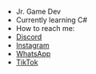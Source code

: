 - Jr. Game Dev
- Currently learning C#
- How to reach me:
- [Discord](https://discord.com/users/719513697730691113)
- [Instagram](https://www.instagram.com/thomastedds/)
- [WhatsApp](https://api.whatsapp.com/send?phone=+34722184586)
- [TikTok](https://tiktok.com/@thomastedds)
